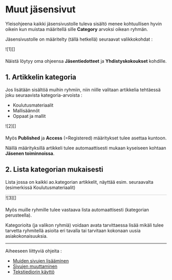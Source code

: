 # Muut jäsensivut

Yleisohjeena kaikki jäsensivustolle tuleva sisältö menee kohtuullisen hyvin oikein
kun muistaa määritellä sille __Category__ arvoksi oikean ryhmän.

Jäsensivustolle on määritelty (tällä hetkellä) seuraavat valikkokohdat :

<figure class="fig-n border" style="margin:0 0 20px 0">
![1][]
<figcaption></figcaption>
</figure>

Näistä löytyy oma ohjeensa __Jäsentiedotteet__ ja __Yhdistyskokoukset__ kohdille.


## 1. Artikkelin kategoria

Jos lisätään sisältöä muihin ryhmiin, niin niille valitaan artikkelia tehtäessä joku seuraavista kategoria-arvoista :

* Koulutusmateriaalit
* Mallisäännöt
* Oppaat ja mallit

<figure class="fig-n border" style="margin:0 0 20px 0">
![2][]
<figcaption></figcaption>
</figure>

Myös __Published__  ja __Access__ (=Registered) määritykset tulee asettaa kuntoon.

Näillä määrityksillä artikkeli tulee automaattisesti mukaan kyseiseen kohtaan __Jäsenen toiminnoissa__.


## 2. Lista kategorian mukaisesti

Lista jossa on kaikki ao.kategorian artikkelit, näyttää esim. seuraavalta (esimerkissä Koulutusmateriaalit)


<figure class="fig-n border" style="margin:0 0 20px 0; border-top:1px solid #CCC; border-left:1px solid #CCC;">
![3][]
<figcaption></figcaption>
</figure>

Myös muille ryhmille tulee vastaava lista automaattisesti (kategorian perusteella).

Kategorioita (ja valikon ryhmiä) voidaan avata tarvittaessa lisää mikäli tulee tarvetta ryhmitellä asioita 
eri tavalla tai tarvitaan kokonaan uusia asiakokonaisuuksia.

----

Aiheeseen liittyviä ohjeita :

- [Muiden sivujen lisääminen][12]
- [Sivujen muuttaminen][13]
- [Tekstiediorin käyttö][14]

 


[1]: kuvat/kuva180.png "Ruutumalli"
[2]: kuvat/kuva181.png "Ruutumalli"
[3]: kuvat/kuva182.png "Ruutumalli"
[12]: pages/sivujen-lisaaminen.md
[13]: pages/sivujen-muuttaminen.md
[14]: pages/tekstieditorin-kaytto.md


